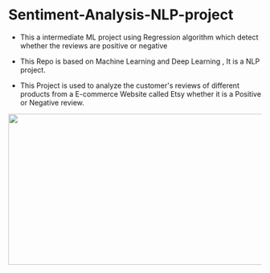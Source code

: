 # Sentiment-Analysis-NLP-project
- This a intermediate ML project using Regression algorithm which detect whether the reviews are positive or negative


- This Repo is based on Machine Learning and Deep Learning , It is a NLP project.


- This Project is used to analyze the customer's reviews of different products from a E-commerce Website called Etsy whether it is a Positive or Negative review.


<p align="center">
  <img width="800" height="300" src="https://github.com/nithinkrish-25/Sentiment-Analysis-NLP-project/blob/main/project%20screenshots/wordCloud.png?raw=true">
</p>
